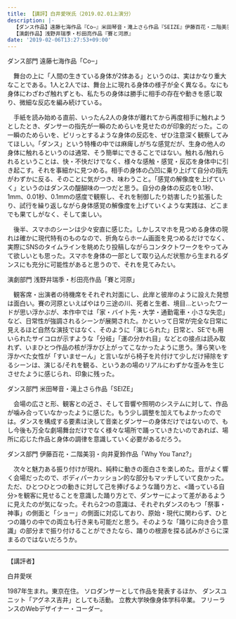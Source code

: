 ```yaml
---
title: 【講評】白井愛咲氏（2019.02.01上演分）
description: |-
  【ダンス作品】遠藤七海作品『Co‒』米田琴音・滝上さら作品『SEIZE』伊藤百花・二階美羽・向井夏鈴作品『Why You Tanz?』
  【演劇作品】浅野井瑞季・杉田亮作品『賽と河原』
date: '2019-02-06T13:27:53+09:00'
---
```

ダンス部門 遠藤七海作品「Co‒」

　舞台の上に「人間の生きている身体が2体ある」というのは、実はかなり重大なことである。1人と2人では、舞台上に現れる身体の様子が全く異なる。なにも身体にわざわざ触れずとも、私たちの身体は勝手に相手の存在や動きを感じ取り、微細な反応を編み続けている。

　手紙を読み始める直前、いったん2人の身体が離れてから再度相手に触れようとしたとき、ダンサーの指先が一瞬のためらいを見せたのが印象的だった。この一瞬のためらいを、ピリっとするような身体の反応を、ぜひ注意深く観察してみてほしい。「ダンス」という特権の中では麻痺しがちな感覚だが、生身の他人の身体に触れるというのは通常、そう簡単にできることではない。触れる/触れられるということは、快・不快だけでなく、様々な感触・感覚・反応を身体中に引き起こす。それを事細かに見つめる。相手の身体の凸凹に乗り上げて自分の指先がわずかに反る、そのことに気がつき、味わうこと。「感覚の解像度を上げていく」というのはダンスの醍醐味の一つだと思う。自分の身体の反応を0.1秒、1mm、0.01秒、0.1mmの感度で観察し、それを制御したり妨害したり拡張したり、試行を繰り返しながら身体感覚の解像度を上げていくような実践は、どこまでも果てしがなく、そして楽しい。

　後半、スマホのシーンは少々安直に感じた。しかしスマホを見つめる身体の現れは確かに現代特有のものなので、折角ならホーム画面を見つめるだけでなく、実際にSNSのタイムラインを眺めたり投稿しながらコンタクトワークをやってみて欲しいとも思った。スマホを身体の一部として取り込んだ状態から生まれるダンスにも充分に可能性があると思うので、それを見てみたい。

演劇部門 浅野井瑞季・杉田亮作品「賽と河原」

　観客席・出演者の待機席をそれぞれ対面にし、此岸と彼岸のように設えた発想は面白い。賽の河原といえばやはり三途の川、死者と生者、境目...といったワードが思い浮かぶが、本作中では「家・バイト先・大学・通勤電車・小さな失恋」など、日常性が強調されるシーンが展開された。かといって日常が完全な日常に見えるほど自然な演技ではなく、そのように「演じられた」日常と、SEでも用いられたサイコロが示すような「分岐」「運の分かれ目」などとの接点は読み取れず、いまひとつ作品の核が浮かび上がってこなかったように思う。薄ら笑いを浮かべた女性が「すいませーん」と言いながら椅子を片付けて少しだけ掃除をするシーンは、演じる/それを観る、というあの場のリアルにわずかな歪みを生じさせたように感じられ、印象に残った。

ダンス部門 米田琴音・滝上さら作品「SEIZE」

　会場の広さと形、観客との近さ、そして音響や照明のシステムに対して、作品が噛み合っていなかったように感じた。もう少し調整を加えてもよかったのでは。ダンスを構成する要素は決して音楽とダンサーの身体だけではないので、もし今後も万全な劇場舞台だけでなく様々な場所で踊っていきたいのであれば、場所に応じた作品と身体の調律を意識していく必要があるだろう。

ダンス部門 伊藤百花・二階美羽・向井夏鈴作品「Why You Tanz?」

　次々と魅力ある振り付けが現れ、純粋に動きの面白さを楽しめた。音がよく響く会場だったので、ボディパーカッション的な部分もマッチしていて良かった。ただ、ひとつひとつの動きに対して己を捧げるような踊り方と、<踊っている自分>を観客に見せることを意識した踊り方とで、ダンサーによって差があるように見えたのが気になった。それら2つの意識は、それぞれダンスのもつ「祭事・神事」の側面と「ショー」の側面に対応しており、原始・現代に関わらず、ひとつの踊りの中での両立も行き来も可能だと思う。そのような「踊りに向き合う意識」の部分まで振り付けることができたなら、踊りの根源を探る試みがさらに深まるのではないだろうか。

----------------------------------------------------------------
【講評者】

白井愛咲

1987年生まれ。東京在住。
ソロダンサーとして作品を発表するほか、
ダンスユニット「アグネス吉井」としても活動。
立教大学映像身体学科卒業。
フリーランスのWebデザイナー・コーダー。

